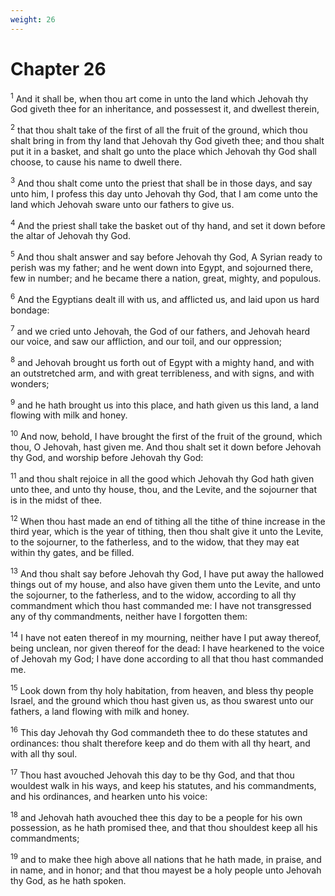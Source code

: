 ```yaml
---
weight: 26
---
```


# Chapter 26

<sup>1</sup> And it shall be, when thou art come in unto the land which Jehovah thy God giveth thee for an inheritance, and possessest it, and dwellest therein, 

<sup>2</sup> that thou shalt take of the first of all the fruit of the ground, which thou shalt bring in from thy land that Jehovah thy God giveth thee; and thou shalt put it in a basket, and shalt go unto the place which Jehovah thy God shall choose, to cause his name to dwell there. 

<sup>3</sup> And thou shalt come unto the priest that shall be in those days, and say unto him, I profess this day unto Jehovah thy God, that I am come unto the land which Jehovah sware unto our fathers to give us. 

<sup>4</sup> And the priest shall take the basket out of thy hand, and set it down before the altar of Jehovah thy God. 

<sup>5</sup> And thou shalt answer and say before Jehovah thy God, A Syrian ready to perish was my father; and he went down into Egypt, and sojourned there, few in number; and he became there a nation, great, mighty, and populous. 

<sup>6</sup> And the Egyptians dealt ill with us, and afflicted us, and laid upon us hard bondage: 

<sup>7</sup> and we cried unto Jehovah, the God of our fathers, and Jehovah heard our voice, and saw our affliction, and our toil, and our oppression; 

<sup>8</sup> and Jehovah brought us forth out of Egypt with a mighty hand, and with an outstretched arm, and with great terribleness, and with signs, and with wonders; 

<sup>9</sup> and he hath brought us into this place, and hath given us this land, a land flowing with milk and honey. 

<sup>10</sup> And now, behold, I have brought the first of the fruit of the ground, which thou, O Jehovah, hast given me. And thou shalt set it down before Jehovah thy God, and worship before Jehovah thy God: 

<sup>11</sup> and thou shalt rejoice in all the good which Jehovah thy God hath given unto thee, and unto thy house, thou, and the Levite, and the sojourner that is in the midst of thee. 

<sup>12</sup> When thou hast made an end of tithing all the tithe of thine increase in the third year, which is the year of tithing, then thou shalt give it unto the Levite, to the sojourner, to the fatherless, and to the widow, that they may eat within thy gates, and be filled. 

<sup>13</sup> And thou shalt say before Jehovah thy God, I have put away the hallowed things out of my house, and also have given them unto the Levite, and unto the sojourner, to the fatherless, and to the widow, according to all thy commandment which thou hast commanded me: I have not transgressed any of thy commandments, neither have I forgotten them: 

<sup>14</sup> I have not eaten thereof in my mourning, neither have I put away thereof, being unclean, nor given thereof for the dead: I have hearkened to the voice of Jehovah my God; I have done according to all that thou hast commanded me. 

<sup>15</sup> Look down from thy holy habitation, from heaven, and bless thy people Israel, and the ground which thou hast given us, as thou swarest unto our fathers, a land flowing with milk and honey. 

<sup>16</sup> This day Jehovah thy God commandeth thee to do these statutes and ordinances: thou shalt therefore keep and do them with all thy heart, and with all thy soul. 

<sup>17</sup> Thou hast avouched Jehovah this day to be thy God, and that thou wouldest walk in his ways, and keep his statutes, and his commandments, and his ordinances, and hearken unto his voice: 

<sup>18</sup> and Jehovah hath avouched thee this day to be a people for his own possession, as he hath promised thee, and that thou shouldest keep all his commandments; 

<sup>19</sup> and to make thee high above all nations that he hath made, in praise, and in name, and in honor; and that thou mayest be a holy people unto Jehovah thy God, as he hath spoken. 


